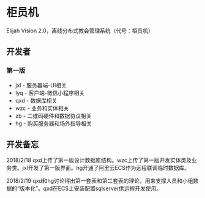 # 柜员机
Elijah Vision 2.0，离线分布式教会管理系统（代号：柜员机）


## 开发者
### 第一版
- jxl - 服务器端-UI相关
- lyq - 客户端-微信小程序相关
- qxd - 数据库相关
- wzc - 业务和实体相关
- zb - 二维码硬件和数据协议相关
- hg - 购买服务器和场外指导相关


## 开发备忘
2018/2/18 qxd上传了第一版设计数据库结构。wzc上传了第一版开发实体类及业务类。jxl开发了第一版界面。hg开通了阿里云ECS作为远程联调临时数据库。

2018/2/19 qxd和hg讨论得出第一套表和第二套表的理论，用来支撑人员和小组数据的“版本化”。qxd在ECS上安装配置sqlserver供远程开发使用。

